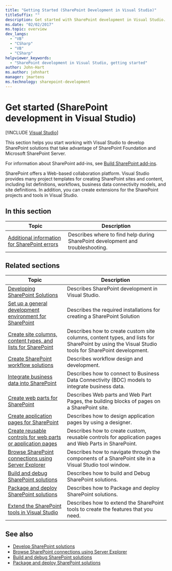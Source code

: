 ```yaml
---
title: "Getting Started (SharePoint Development in Visual Studio)"
titleSuffix: ""
description: Get started with SharePoint development in Visual Studio. SharePoint offers a web-based collaboration platform.
ms.date: "02/02/2017"
ms.topic: overview
dev_langs:
  - "VB"
  - "CSharp"
  - "VB"
  - "CSharp"
helpviewer_keywords:
  - "SharePoint development in Visual Studio, getting started"
author: John-Hart
ms.author: johnhart
manager: jmartens
ms.technology: sharepoint-development
---
```

# Get started (SharePoint development in Visual Studio)

 [!INCLUDE [Visual Studio](~/includes/applies-to-version/vs-windows-only.md)]

  This section helps you start working with Visual Studio to develop SharePoint solutions that take advantage of  SharePoint Foundation and  Microsoft SharePoint Server.

 For information about SharePoint add-ins, see [Build SharePoint add-ins](/sharepoint/dev/sp-add-ins/sharepoint-add-ins).

 SharePoint offers a Web-based collaboration platform. Visual Studio provides many project templates for creating SharePoint sites and content, including list definitions, workflows, business data connectivity models, and site definitions. In addition, you can create extensions for the SharePoint projects and tools in Visual Studio.

## In this section

|Topic|Description|
|-----------|-----------------|
|[Additional information for SharePoint errors](troubleshooting-sharepoint-solutions.md)|Describes where to find help during SharePoint development and troubleshooting.|

## Related sections

|Topic|Description|
|-----------|-----------------|
|[Developing SharePoint Solutions](../sharepoint/developing-sharepoint-solutions.md)|Describes SharePoint development in Visual Studio.|
|[Set up a general development environment for SharePoint](/sharepoint/dev/general-development/set-up-a-general-development-environment-for-sharepoint)|Describes the required installations for creating a SharePoint Solution|
|[Create site columns, content types, and lists for SharePoint](../sharepoint/creating-site-columns-content-types-and-lists-for-sharepoint.md)|Describes how to create custom site columns, content types, and lists for SharePoint by using the Visual Studio tools for SharePoint development.|
|[Create SharePoint workflow solutions](../sharepoint/creating-sharepoint-workflow-solutions.md)|Describes workflow design and development.|
|[Integrate business data into SharePoint](../sharepoint/integrating-business-data-into-sharepoint.md)|Describes how to connect to Business Data Connectivity (BDC) models to integrate business data.|
|[Create web parts for SharePoint](../sharepoint/creating-web-parts-for-sharepoint.md)|Describes Web parts and Web Part Pages, the building blocks of pages on a SharePoint site.|
|[Create application pages for SharePoint](../sharepoint/creating-application-pages-for-sharepoint.md)|Describes how to design application pages by using a designer.|
|[Create reusable controls for web parts or application pages](../sharepoint/creating-reusable-controls-for-web-parts-or-application-pages.md)|Describes how to create custom, reusable controls for application pages and Web Parts in SharePoint.|
|[Browse SharePoint connections using Server Explorer](../sharepoint/browsing-sharepoint-connections-using-server-explorer.md)|Describes how to navigate through the components of a SharePoint site in a Visual Studio tool window.|
|[Build and debug SharePoint solutions](../sharepoint/building-and-debugging-sharepoint-solutions.md)|Describes how to build and Debug SharePoint solutions.|
|[Package and deploy SharePoint solutions](../sharepoint/packaging-and-deploying-sharepoint-solutions.md)|Describes how to Package and deploy SharePoint solutions.|
|[Extend the SharePoint tools in Visual Studio](../sharepoint/extending-the-sharepoint-tools-in-visual-studio.md)|Describes how to extend the SharePoint tools to create the features that you need.|

## See also

- [Develop SharePoint solutions](../sharepoint/developing-sharepoint-solutions.md)
- [Browse SharePoint connections using Server Explorer](../sharepoint/browsing-sharepoint-connections-using-server-explorer.md)
- [Build and debug SharePoint solutions](../sharepoint/building-and-debugging-sharepoint-solutions.md)
- [Package and deploy SharePoint solutions](../sharepoint/packaging-and-deploying-sharepoint-solutions.md)
